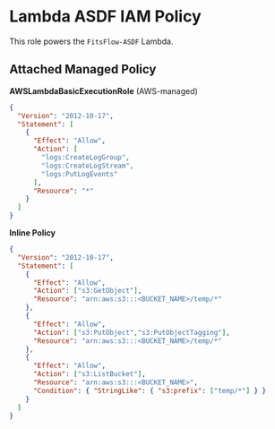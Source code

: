 # Lambda ASDF IAM Policy

This role powers the `FitsFlow-ASDF` Lambda.

## Attached Managed Policy
**AWSLambdaBasicExecutionRole** (AWS-managed)
```json
{
  "Version": "2012-10-17",
  "Statement": [
    {
      "Effect": "Allow",
      "Action": [
        "logs:CreateLogGroup",
        "logs:CreateLogStream",
        "logs:PutLogEvents"
      ],
      "Resource": "*"
    }
  ]
}
```

**Inline Policy**

```json
{
  "Version": "2012-10-17",
  "Statement": [
    {
      "Effect": "Allow",
      "Action": ["s3:GetObject"],
      "Resource": "arn:aws:s3:::<BUCKET_NAME>/temp/*"
    },
    {
      "Effect": "Allow",
      "Action": ["s3:PutObject","s3:PutObjectTagging"],
      "Resource": "arn:aws:s3:::<BUCKET_NAME>/temp/*"
    },
    {
      "Effect": "Allow",
      "Action": ["s3:ListBucket"],
      "Resource": "arn:aws:s3:::<BUCKET_NAME>",
      "Condition": { "StringLike": { "s3:prefix": ["temp/*"] } }
    }
  ]
}
```
